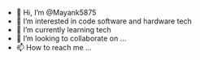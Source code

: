 - 👋 Hi, I’m @Mayank5875
- 👀 I’m interested in code software and hardware tech
- 🌱 I’m currently learning tech
- 💞️ I’m looking to collaborate on ...
- 📫 How to reach me ...

<!---
Mayank5875/Mayank5875 is a ✨ special ✨ repository because its `README.md` (this file) appears on your GitHub profile.
You can click the Preview link to take a look at your changes.
--->
